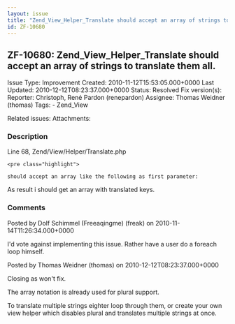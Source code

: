 ```yaml
---
layout: issue
title: "Zend_View_Helper_Translate should accept an array of strings to translate them all."
id: ZF-10680
---
```


ZF-10680: Zend\_View\_Helper\_Translate should accept an array of strings to translate them all.
------------------------------------------------------------------------------------------------

 Issue Type: Improvement Created: 2010-11-12T15:53:05.000+0000 Last Updated: 2010-12-12T08:23:37.000+0000 Status: Resolved Fix version(s): 
 Reporter:  Christoph, René Pardon (renepardon)  Assignee:  Thomas Weidner (thomas)  Tags: - Zend\_View
 
 Related issues: 
 Attachments: 
### Description

Line 68, Zend/View/Helper/Translate.php

 
    <pre class="highlight">
    
    should accept an array like the following as first parameter:
    


As result i should get an array with translated keys.

 

 

### Comments

Posted by Dolf Schimmel (Freeaqingme) (freak) on 2010-11-14T11:26:34.000+0000

I'd vote against implementing this issue. Rather have a user do a foreach loop himself.

 

 

Posted by Thomas Weidner (thomas) on 2010-12-12T08:23:37.000+0000

Closing as won't fix.

The array notation is already used for plural support.

To translate multiple strings eighter loop through them, or create your own view helper which disables plural and translates multiple strings at once.

 

 